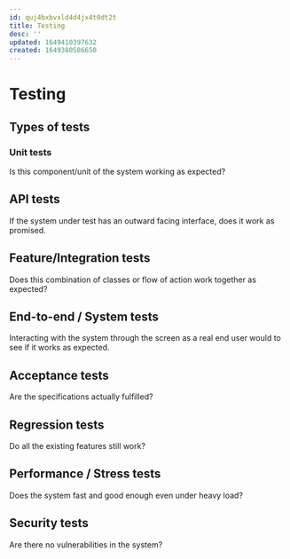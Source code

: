 ```yaml
---
id: quj4bxbvxld4d4jx4t0dt2t
title: Testing
desc: ''
updated: 1649410397632
created: 1649380586650
---
```

# Testing

## Types of tests

### Unit tests
Is this component/unit of the system working as expected?

## API tests
If the system under test has an outward facing interface, does it work as promised.

## Feature/Integration tests
Does this combination of classes or flow of action work together as expected?

## End-to-end / System tests
Interacting with the system through the screen as a real end user would to see if it works as expected.

## Acceptance tests
Are the specifications actually fulfilled?

## Regression tests
Do all the existing features still work?

## Performance / Stress tests
Does the system fast and good enough even under heavy load?

## Security tests
Are there no vulnerabilities in the system?
